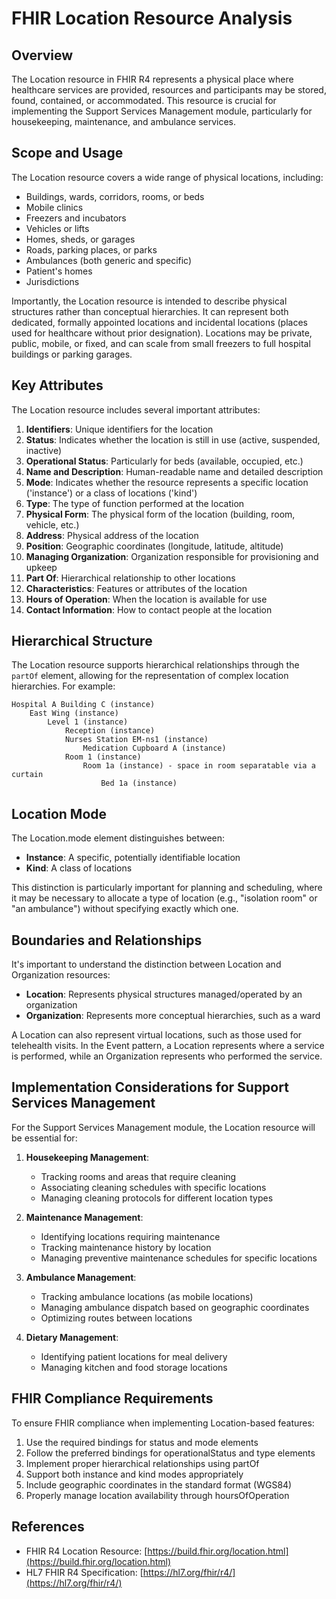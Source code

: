 # FHIR Location Resource Analysis

## Overview

The Location resource in FHIR R4 represents a physical place where healthcare services are provided, resources and participants may be stored, found, contained, or accommodated. This resource is crucial for implementing the Support Services Management module, particularly for housekeeping, maintenance, and ambulance services.

## Scope and Usage

The Location resource covers a wide range of physical locations, including:

- Buildings, wards, corridors, rooms, or beds
- Mobile clinics
- Freezers and incubators
- Vehicles or lifts
- Homes, sheds, or garages
- Roads, parking places, or parks
- Ambulances (both generic and specific)
- Patient's homes
- Jurisdictions

Importantly, the Location resource is intended to describe physical structures rather than conceptual hierarchies. It can represent both dedicated, formally appointed locations and incidental locations (places used for healthcare without prior designation). Locations may be private, public, mobile, or fixed, and can scale from small freezers to full hospital buildings or parking garages.

## Key Attributes

The Location resource includes several important attributes:

1. **Identifiers**: Unique identifiers for the location
2. **Status**: Indicates whether the location is still in use (active, suspended, inactive)
3. **Operational Status**: Particularly for beds (available, occupied, etc.)
4. **Name and Description**: Human-readable name and detailed description
5. **Mode**: Indicates whether the resource represents a specific location ('instance') or a class of locations ('kind')
6. **Type**: The type of function performed at the location
7. **Physical Form**: The physical form of the location (building, room, vehicle, etc.)
8. **Address**: Physical address of the location
9. **Position**: Geographic coordinates (longitude, latitude, altitude)
10. **Managing Organization**: Organization responsible for provisioning and upkeep
11. **Part Of**: Hierarchical relationship to other locations
12. **Characteristics**: Features or attributes of the location
13. **Hours of Operation**: When the location is available for use
14. **Contact Information**: How to contact people at the location

## Hierarchical Structure

The Location resource supports hierarchical relationships through the `partOf` element, allowing for the representation of complex location hierarchies. For example:

```
Hospital A Building C (instance)
    East Wing (instance)
        Level 1 (instance)
            Reception (instance)
            Nurses Station EM-ns1 (instance)
                Medication Cupboard A (instance)
            Room 1 (instance)
                Room 1a (instance) - space in room separatable via a curtain
                    Bed 1a (instance)
```

## Location Mode

The Location.mode element distinguishes between:

- **Instance**: A specific, potentially identifiable location
- **Kind**: A class of locations

This distinction is particularly important for planning and scheduling, where it may be necessary to allocate a type of location (e.g., "isolation room" or "an ambulance") without specifying exactly which one.

## Boundaries and Relationships

It's important to understand the distinction between Location and Organization resources:

- **Location**: Represents physical structures managed/operated by an organization
- **Organization**: Represents more conceptual hierarchies, such as a ward

A Location can also represent virtual locations, such as those used for telehealth visits. In the Event pattern, a Location represents where a service is performed, while an Organization represents who performed the service.

## Implementation Considerations for Support Services Management

For the Support Services Management module, the Location resource will be essential for:

1. **Housekeeping Management**: 
   - Tracking rooms and areas that require cleaning
   - Associating cleaning schedules with specific locations
   - Managing cleaning protocols for different location types

2. **Maintenance Management**:
   - Identifying locations requiring maintenance
   - Tracking maintenance history by location
   - Managing preventive maintenance schedules for specific locations

3. **Ambulance Management**:
   - Tracking ambulance locations (as mobile locations)
   - Managing ambulance dispatch based on geographic coordinates
   - Optimizing routes between locations

4. **Dietary Management**:
   - Identifying patient locations for meal delivery
   - Managing kitchen and food storage locations

## FHIR Compliance Requirements

To ensure FHIR compliance when implementing Location-based features:

1. Use the required bindings for status and mode elements
2. Follow the preferred bindings for operationalStatus and type elements
3. Implement proper hierarchical relationships using partOf
4. Support both instance and kind modes appropriately
5. Include geographic coordinates in the standard format (WGS84)
6. Properly manage location availability through hoursOfOperation

## References

- FHIR R4 Location Resource: [https://build.fhir.org/location.html](https://build.fhir.org/location.html)
- HL7 FHIR R4 Specification: [https://hl7.org/fhir/r4/](https://hl7.org/fhir/r4/)
